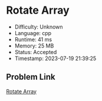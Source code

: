 # Rotate Array

- Difficulty: Unknown
- Language: cpp
- Runtime: 41 ms
- Memory: 25 MB
- Status: Accepted
- Timestamp: 2023-07-19 21:39:25

## Problem Link
[Rotate Array](https://leetcode.com/problems/rotate-array)

